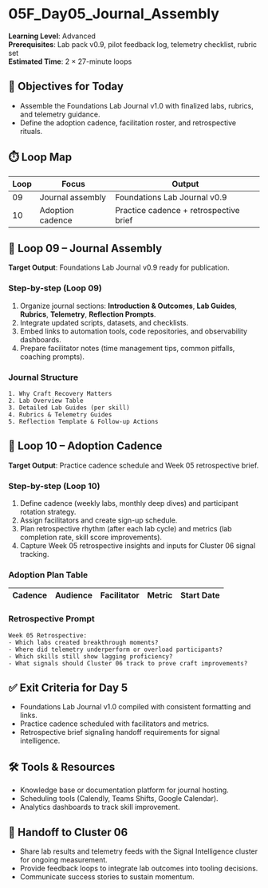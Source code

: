 # 05F_Day05_Journal_Assembly

**Learning Level**: Advanced  
**Prerequisites**: Lab pack v0.9, pilot feedback log, telemetry checklist, rubric set  
**Estimated Time**: 2 × 27-minute loops

## 🎯 Objectives for Today

- Assemble the Foundations Lab Journal v1.0 with finalized labs, rubrics, and telemetry guidance.
- Define the adoption cadence, facilitation roster, and retrospective rituals.

## ⏱️ Loop Map

| Loop | Focus | Output |
| --- | --- | --- |
| 09 | Journal assembly | Foundations Lab Journal v0.9 |
| 10 | Adoption cadence | Practice cadence + retrospective brief |

## 📘 Loop 09 – Journal Assembly

**Target Output**: Foundations Lab Journal v0.9 ready for publication.

### Step-by-step (Loop 09)

1. Organize journal sections: **Introduction & Outcomes**, **Lab Guides**, **Rubrics**, **Telemetry**, **Reflection Prompts**.
2. Integrate updated scripts, datasets, and checklists.
3. Embed links to automation tools, code repositories, and observability dashboards.
4. Prepare facilitator notes (time management tips, common pitfalls, coaching prompts).

### Journal Structure

```text
1. Why Craft Recovery Matters
2. Lab Overview Table
3. Detailed Lab Guides (per skill)
4. Rubrics & Telemetry Guides
5. Reflection Template & Follow-up Actions
```

## 🔁 Loop 10 – Adoption Cadence

**Target Output**: Practice cadence schedule and Week 05 retrospective brief.

### Step-by-step (Loop 10)

1. Define cadence (weekly labs, monthly deep dives) and participant rotation strategy.
2. Assign facilitators and create sign-up schedule.
3. Plan retrospective rhythm (after each lab cycle) and metrics (lab completion rate, skill score improvements).
4. Capture Week 05 retrospective insights and inputs for Cluster 06 signal tracking.

### Adoption Plan Table

| Cadence | Audience | Facilitator | Metric | Start Date |
| --- | --- | --- | --- | --- |

### Retrospective Prompt

```text
Week 05 Retrospective:
- Which labs created breakthrough moments?
- Where did telemetry underperform or overload participants?
- Which skills still show lagging proficiency?
- What signals should Cluster 06 track to prove craft improvements?
```

## ✅ Exit Criteria for Day 5

- Foundations Lab Journal v1.0 compiled with consistent formatting and links.
- Practice cadence scheduled with facilitators and metrics.
- Retrospective brief signaling handoff requirements for signal intelligence.

## 🛠️ Tools & Resources

- Knowledge base or documentation platform for journal hosting.
- Scheduling tools (Calendly, Teams Shifts, Google Calendar).
- Analytics dashboards to track skill improvement.

## 🔗 Handoff to Cluster 06

- Share lab results and telemetry feeds with the Signal Intelligence cluster for ongoing measurement.
- Provide feedback loops to integrate lab outcomes into tooling decisions.
- Communicate success stories to sustain momentum.
